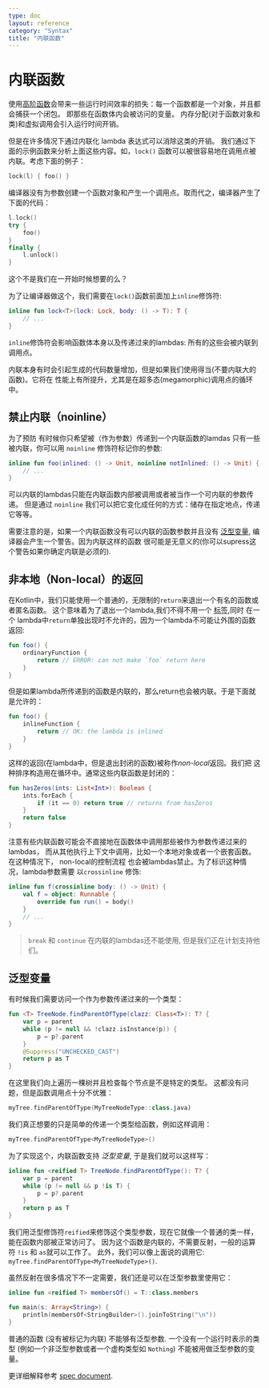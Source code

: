 ```yaml
---
type: doc
layout: reference
category: "Syntax"
title: "内联函数"
---
```


# 内联函数

使用[高阶函数](lambdas.html)会带来一些运行时间效率的损失：每一个函数都是一个对象，并且都会捕获一个闭包。
即那些在函数体内会被访问的变量。
内存分配(对于函数对象和类)和虚拟调用会引入运行时间开销。

但是在许多情况下通过内联化 lambda 表达式可以消除这类的开销。
我们通过下面的示例函数来分析上面这些内容。如，`lock()` 函数可以被很容易地在调用点被内联。考虑下面的例子：

``` kotlin
lock(l) { foo() }
```

编译器没有为参数创建一个函数对象和产生一个调用点。取而代之，编译器产生了下面的代码：

``` kotlin
l.lock()
try {
    foo()
}
finally {
    l.unlock()
}
```

这个不是我们在一开始时候想要的么？

为了让编译器做这个，我们需要在`lock()`函数前面加上`inline`修饰符:

``` kotlin
inline fun lock<T>(lock: Lock, body: () -> T): T {
    // ...
}
```

`inline`修饰符会影响函数体本身以及传递过来的lambdas: 所有的这些会被内联到
调用点。

内联本身有时会引起生成的代码数量增加，但是如果我们使用得当(不要内联大的函数)。它将在
性能上有所提升，尤其是在超多态(megamorphic)调用点的循环中。

## 禁止内联（noinline）

为了预防 有时候你只希望被（作为参数）传递到一个内联函数的lamdas 只有一些被内联，你可以用 `noinline` 修饰符标记你的参数:

``` kotlin
inline fun foo(inlined: () -> Unit, noinline notInlined: () -> Unit) {
    // ...
}
```

可以内联的lambdas只能在内联函数内部被调用或者被当作一个可内联的参数传递。
但是通过 `noinline` 我们可以把它变化成任何的方式：储存在指定地点，传递它等等。

需要注意的是，如果一个内联函数没有可以内联的函数参数并且没有
[泛型变量](#reified-type-parameters), 编译器会产生一个警告。因为内联这样的函数
很可能是无意义的(你可以supress这个警告如果你确定内联是必须的).

## 非本地（Non-local）的返回

在Kotlin中，我们只能使用一个普通的，无限制的`return`来退出一个有名的函数或者匿名函数。
这个意味着为了退出一个lambda,我们不得不用一个 [标签](returns.html#return-at-labels),同时 在一个
lambda中`return`单独出现时不允许的，因为一个lambda不可能让外围的函数返回:

``` kotlin
fun foo() {
    ordinaryFunction {
        return // ERROR: can not make `foo` return here
    }
}
```

但是如果lambda所传递到的函数是内联的，那么return也会被内联。于是下面就是允许的：

``` kotlin
fun foo() {
    inlineFunction {
        return // OK: the lambda is inlined
    }
}
```

这样的返回(在lambda中，但是退出封闭的函数)被称作*non-local*返回。我们把
这种排序构造用在循环中。通常这些内联函数是封闭的：

``` kotlin
fun hasZeros(ints: List<Int>): Boolean {
    ints.forEach {
        if (it == 0) return true // returns from hasZeros
    }
    return false
}
```

注意有些内联函数可能会不直接地在函数体中调用那些被作为参数传递过来的lambdas，
而从其他执行上下文中调用，比如一个本地对象或者一个嵌套函数。在这种情况下， non-local的控制流程
也会被lambdas禁止。为了标识这种情况，lambda参数需要
以`crossinline` 修饰:

``` kotlin
inline fun f(crossinline body: () -> Unit) {
    val f = object: Runnable {
        override fun run() = body()
    }
    // ...
}
```


> `break` 和 `continue` 在内联的lambdas还不能使用, 但是我们正在计划支持他们。

## 泛型变量

有时候我们需要访问一个作为参数传递过来的一个类型：

``` kotlin
fun <T> TreeNode.findParentOfType(clazz: Class<T>): T? {
    var p = parent
    while (p != null && !clazz.isInstance(p)) {
        p = p?.parent
    }
    @Suppress("UNCHECKED_CAST")
    return p as T
}
```

在这里我们向上遍历一棵树并且检查每个节点是不是特定的类型。
这都没有问题，但是函数调用点十分不优雅：

``` kotlin
myTree.findParentOfType(MyTreeNodeType::class.java)
```

我们真正想要的只是简单的传递一个类型给函数，例如这样调用：

``` kotlin
myTree.findParentOfType<MyTreeNodeType>()
```

为了实现这个，内联函数支持 *泛型变量*, 于是我们就可以这样写：

``` kotlin
inline fun <reified T> TreeNode.findParentOfType(): T? {
    var p = parent
    while (p != null && p !is T) {
        p = p?.parent
    }
    return p as T
}
```

我们用泛型修饰符`reified`来修饰这个类型参数，现在它就像一个普通的类一样，能在函数内部被正常访问了。
因为这个函数是内联的，不需要反射，一般的运算符 `!is`
和 `as`就可以工作了。 此外，我们可以像上面说的调用它:
`myTree.findParentOfType<MyTreeNodeType>()`.

虽然反射在很多情况下不一定需要，我们还是可以在泛型参数里使用它：

``` kotlin
inline fun <reified T> membersOf() = T::class.members

fun main(s: Array<String>) {
    println(membersOf<StringBuilder>().joinToString("\n"))
}
```

普通的函数 (没有被标记为内联) 不能够有泛型参数.
一个没有一个运行时表示的类型 (例如一个非泛型参数或者一个虚构类型如 `Nothing`)
不能被用做泛型参数的变量。

更详细解释参考 [spec document](https://github.com/JetBrains/kotlin/blob/master/spec-docs/reified-type-parameters.md).
